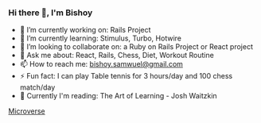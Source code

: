 ### Hi there 👋, I'm Bishoy 

- 🔭 I’m currently working on: Rails Project
- 🌱 I’m currently learning: Stimulus, Turbo, Hotwire
- 👯 I’m looking to collaborate on: a Ruby on Rails Project or React project
- 💬 Ask me about: React, Rails, Chess, Diet, Workout Routine
- 📫 How to reach me: bishoy.samwuel@gmail.com
- ⚡ Fun fact: I can play Table tennis for 3 hours/day and 100 chess match/day
- 📖 Currently I'm reading: The Art of Learning - Josh Waitzkin

[Microverse](https://www.microverse.org/?grsf=fds6ce)
